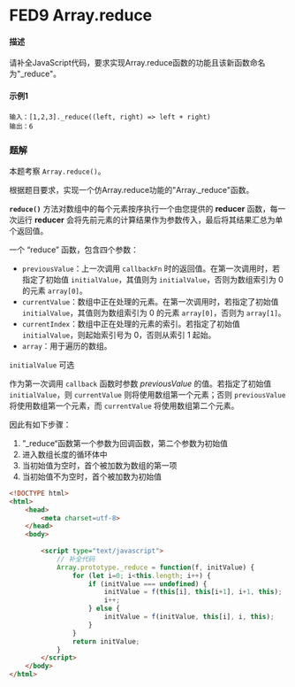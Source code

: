 # FED9 Array.reduce

#### 描述

请补全JavaScript代码，要求实现Array.reduce函数的功能且该新函数命名为"_reduce"。

#### 示例1

```
输入：[1,2,3]._reduce((left, right) => left + right)
输出：6
```



### 题解

本题考察 `Array.reduce()`。

根据题目要求，实现一个仿Array.reduce功能的"Array._reduce"函数。

**`reduce()`** 方法对数组中的每个元素按序执行一个由您提供的 **reducer** 函数，每一次运行 **reducer** 会将先前元素的计算结果作为参数传入，最后将其结果汇总为单个返回值。

一个 “reduce” 函数，包含四个参数：

- `previousValue`：上一次调用 `callbackFn` 时的返回值。在第一次调用时，若指定了初始值 `initialValue`，其值则为 `initialValue`，否则为数组索引为 0 的元素 `array[0]`。
- `currentValue`：数组中正在处理的元素。在第一次调用时，若指定了初始值 `initialValue`，其值则为数组索引为 0 的元素 `array[0]`，否则为 `array[1]`。
- `currentIndex`：数组中正在处理的元素的索引。若指定了初始值 `initialValue`，则起始索引号为 0，否则从索引 1 起始。
- `array`：用于遍历的数组。

`initialValue` 可选

作为第一次调用 `callback` 函数时参数 *previousValue* 的值。若指定了初始值 `initialValue`，则 `currentValue` 则将使用数组第一个元素；否则 `previousValue` 将使用数组第一个元素，而 `currentValue` 将使用数组第二个元素。

因此有如下步骤：

1. ”_reduce“函数第一个参数为回调函数，第二个参数为初始值
2. 进入数组长度的循环体中
3. 当初始值为空时，首个被加数为数组的第一项
4. 当初始值不为空时，首个被加数为初始值

```html
<!DOCTYPE html>
<html>
    <head>
        <meta charset=utf-8>
    </head>
    <body>
    	
        <script type="text/javascript">
            // 补全代码
            Array.prototype._reduce = function(f, initValue) {
                for (let i=0; i<this.length; i++) {
                    if (initValue === undefined) {
                        initValue = f(this[i], this[i+1], i+1, this);
                        i++;
                    } else {
                        initValue = f(initValue, this[i], i, this);
                    }
                }
                return initValue;
            }
        </script>
    </body>
</html>
```

